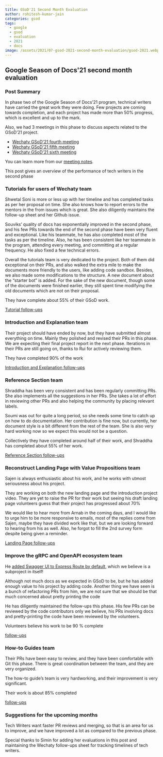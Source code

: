 ```yaml
---
title: GSoD'21 Second Month Evaluation
author: rohitesh-kumar-jain
categories: gsod
tags:
  - google
  - gsod
  - evaluation
  - 2021
  - docs
image: /assets/2021/07-gsod-2021-second-month-evaluation/gsod-2021.webp
---
```


## Google Season of Docs'21 second month evaluation

### Post Summary

In phase two of the Google Season of Docs’21 program, technical writers have carried the great work they were doing. Few projects are coming towards completion,
and each project has made more than 50% progress, which is excellent and up to the mark.

Also, we had 3 meetings in this phase to discuss aspects related to the GSoD’21 project.

- [Wechaty GSoD'21 fourth meeting](https://wechaty.js.org/2021/06/22/gsod-2021-fourth-meeting/)
- [Wechaty GSoD'21 fifth meeting](https://wechaty.js.org/2021/07/06/gsod-2021-fifth-meeting/)
- [Wechaty GSoD'21 sixth meeting](https://wechaty.js.org/2021/07/18/gsod-2021-sixth-meeting/)

You can learn more from our [meeting notes][meeting_notes].

This post gives an overview of the performance of tech writers in the second phase

[meeting_notes]: https://docs.google.com/document/d/1fVCk8qRYc4RKGMf2UY5HOe07hEhPUOpGC34v88GEFJg/edit#heading=h.edr3nzd8l43b

### Tutorials for users of Wechaty team

Shwetal Soni is more or less up with her timeline and has completed tasks as per her proposal on time. She also knows how to report
errors to the mentors in the from issues which is great. She also diligently maintains the follow-up sheet and her Github issue.

Souviks’ quality of docs has exponentially improved in the second phase, and his few PRs towards the end of the second phase have been very
fluent and exceptional. Like his teammate, he has also completed most of the tasks as per the timeline. Also, he has been consistent like her
teammate in the program, attending every meeting, and committing at a regular frequency. He also fixed a few technical errors.

Overall the tutorials team is very dedicated to the project. Both of them did exceptional on their PRs, and also walked the extra mile to make the
documents more friendly to the users, like adding code sandbox. Besides, we also made some modifications to the structure. A new document about
the “starter bot” is added. For the sake of the new document, though some of the documents were finished earlier, they still spent time modifying
the old documents which are not on their proposal.

They have complete about 55% of their GSoD work.

[Tutorial follow-ups](https://docs.google.com/spreadsheets/d/1QglSl5JuZuVom84Or8yGhHb3_YbRMDBPgccxoMmnBa0/edit#gid=2093144258)

### Introduction and Explanation team

Their project should have ended by now, but they have submitted almost everything on time. Mainly they polished and revised their PRs in this phase.
We are expecting their final project report in the next phase. Iterations in their PRs are still going on, thanks to Rui for actively reviewing them.

They have completed 90% of the work

[Introduction and Explanation follow-ups](https://docs.google.com/spreadsheets/d/1QglSl5JuZuVom84Or8yGhHb3_YbRMDBPgccxoMmnBa0/edit#gid=414745245)

### Reference Section team

Shraddha has been very consistent and has been regularly committing PRs. She also implements all the suggestions in her PRs.
She takes a lot of effort in reviewing other PRs and also helping the community by placing relevant labels.

Soumi was out for quite a long period, so she needs some time to catch up on how to do documentation. Her contribution is fine now, but currently,
her document style is a bit different from the rest of the team. She is also very hard working now so we expect this would not be a question.

Collectively they have completed around half of their work, and Shraddha has completed about 55% of her work.

[Reference Section follow-ups](https://docs.google.com/spreadsheets/d/1QglSl5JuZuVom84Or8yGhHb3_YbRMDBPgccxoMmnBa0/edit#gid=1248267387)

### Reconstruct Landing Page with Value Propositions team

Sajen is always enthusiastic about his work, and he works with utmost seriousness about his project.

They are working on both the new landing page and the introduction project video. They are yet to raise the PR for their work but
seeing his draft landing page volunteers guess that their project has progressed about 70%

We would like to hear more from Arnab in the coming days, and I would like to urge him to be more responsive to emails, most of the
replies come from Sajen, maybe they have divided work like that, but we are looking forward to hearing from his as well. Also, he forgot
to fill the 2nd survey form despite being given a reminder.

[Landing Page follow-ups](https://docs.google.com/spreadsheets/d/1QglSl5JuZuVom84Or8yGhHb3_YbRMDBPgccxoMmnBa0/edit#gid=2106682325)

### Improve the gRPC and OpenAPI ecosystem team

He [added Swagger UI to Express Route by default](https://github.com/wechaty/openapi/pull/13), which we believe is a subproject in itself!

Although not much docs as we expected in GSoD to be, but he has added enough value to his project by adding code. Another thing we
have seen is a bunch of refactoring PRs from him, we are not sure that we should be that much concerned about pretty printing the code

He has diligently maintained the follow-ups this phase. His few PRs can be reviewed by the code contributors only we believe, his PRs
involving docs and pretty-printing the code have been reviewed by the volunteers.

Volunteers believe his work to be 90 % complete

[follow-ups](https://docs.google.com/spreadsheets/d/1QglSl5JuZuVom84Or8yGhHb3_YbRMDBPgccxoMmnBa0/edit#gid=337461526)

### How-to Guides team

Their PRs have been easy to review, and they have been comfortable with Git this phase. There is great coordination between the team, and they are very organized.

The how-to guide’s team is very hardworking, and their improvement is very significant.

Their work is about 85% completed

[follow-ups](https://docs.google.com/spreadsheets/d/1QglSl5JuZuVom84Or8yGhHb3_YbRMDBPgccxoMmnBa0/edit#gid=1163289790)

### Suggestions for the upcoming months

Tech Writers want faster PR reviews and merging, so that is an area for us to improve, and we have improved a lot as compared to the previous phase.

Special thanks to Simin for adding her evaluations in this post and maintaining the Wechaty follow-ups sheet for tracking timelines of tech writers.

